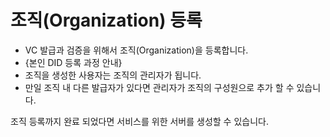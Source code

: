 # 조직(Organization) 등록

- VC 발급과 검증을 위해서 조직(Organization)을 등록합니다.
- {본인 DID 등록 과정 안내}
- 조직을 생성한 사용자는 조직의 관리자가 됩니다.
- 만일 조직 내 다른 발급자가 있다면 관리자가 조직의 구성원으로 추가 할 수 있습니다.

조직 등록까지 완료 되었다면 서비스를 위한 서버를 생성할 수 있습니다.
